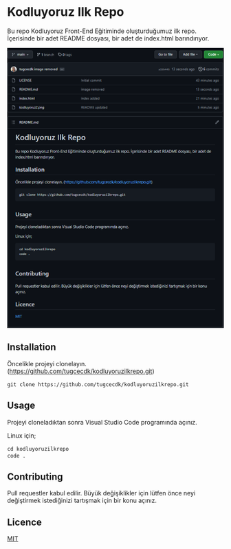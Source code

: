 # Kodluyoruz Ilk Repo
Bu repo Kodluyoruz Front-End Eğitiminde oluşturduğumuz ilk repo. İçerisinde bir adet README dosyası, bir adet de index.html barındırıyor.

![KodluyoruzIlkRepo](kodluyoruzilkrepo.png)

## Installation
Öncelikle projeyi clonelayın. (https://github.com/tugcecdk/kodluyoruzilkrepo.git)

```
git clone https://github.com/tugcecdk/kodluyoruzilkrepo.git
```

## Usage
Projeyi cloneladıktan sonra Visual Studio Code programında açınız.

Linux için;
```
cd kodluyoruzilkrepo
code .
```

## Contributing
Pull requestler kabul edilir. Büyük değişiklikler için lütfen önce neyi değiştirmek istediğinizi tartışmak için bir konu açınız.

## Licence
[MIT](https://choosealicense.com/licenses/mit/)